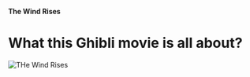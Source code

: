 **The Wind Rises**


# What this Ghibli movie is all about? 


![THe Wind Rises](https://m.media-amazon.com/images/M/MV5BMTU4NDg0MzkzNV5BMl5BanBnXkFtZTgwODA3Mzc1MDE@._V1_FMjpg_UX1000_.jpg)

